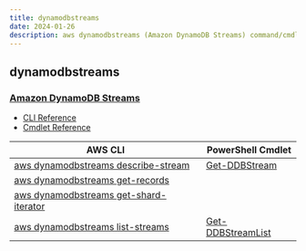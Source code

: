 ```yaml
---
title: dynamodbstreams
date: 2024-01-26
description: aws dynamodbstreams (Amazon DynamoDB Streams) command/cmdlet list.
---
```


## dynamodbstreams

### [Amazon DynamoDB Streams](https://aws.amazon.com/dynamodb/)

* [CLI Reference](https://awscli.amazonaws.com/v2/documentation/api/latest/reference/dynamodbstreams/index.html)
* [Cmdlet Reference](https://docs.aws.amazon.com/powershell/latest/reference/items/Amazon_DynamoDB_cmdlets.html)

|AWS CLI|PowerShell Cmdlet|
|----|----|
|[aws dynamodbstreams describe-stream](https://awscli.amazonaws.com/v2/documentation/api/latest/reference/dynamodbstreams/describe-stream.html)|[Get-DDBStream](https://docs.aws.amazon.com/powershell/latest/reference/items/Get-DDBStream.html)|
|[aws dynamodbstreams get-records](https://awscli.amazonaws.com/v2/documentation/api/latest/reference/dynamodbstreams/get-records.html)||
|[aws dynamodbstreams get-shard-iterator](https://awscli.amazonaws.com/v2/documentation/api/latest/reference/dynamodbstreams/get-shard-iterator.html)||
|[aws dynamodbstreams list-streams](https://awscli.amazonaws.com/v2/documentation/api/latest/reference/dynamodbstreams/list-streams.html)|[Get-DDBStreamList](https://docs.aws.amazon.com/powershell/latest/reference/items/Get-DDBStreamList.html)|

